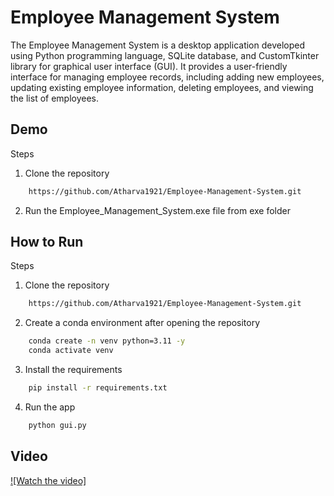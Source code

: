 # Employee Management System


The Employee Management System is a desktop application developed using Python programming language, SQLite database, and CustomTkinter library for graphical user interface (GUI). It provides a user-friendly interface for managing employee records, including adding new employees, updating existing employee information, deleting employees, and viewing the list of employees.

## Demo

Steps

  1) Clone the repository
```bash
    https://github.com/Atharva1921/Employee-Management-System.git
```
  2) Run the Employee_Management_System.exe file from exe folder

## How to Run

Steps


  1) Clone the repository
```bash
    https://github.com/Atharva1921/Employee-Management-System.git
```
  2) Create a conda environment after opening the repository
```bash
    conda create -n venv python=3.11 -y
    conda activate venv
```
  3) Install the requirements
```bash
    pip install -r requirements.txt
```
  4) Run the app
```bash
    python gui.py
```


    
## Video

[![Watch the video]](https://youtu.be/CTC44sppkys)
